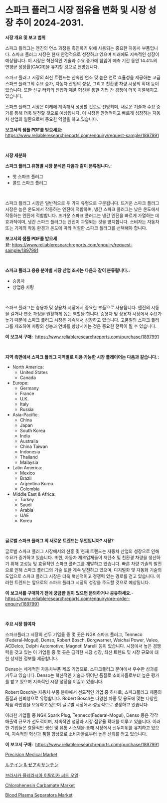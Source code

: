 <p><h1>스파크 플러그 시장 점유율 변화 및 시장 성장 추이 2024-2031.</h1></p><p><strong>시장 개요 및 보고 범위</strong></p>
<p><p>스파크 플러그는 엔진의 연소 과정을 촉진하기 위해 사용되는 중요한 자동차 부품입니다. 스파크 플러그 시장은 현재 안정적으로 성장하고 있으며 미래에도 지속적인 성장이 예상됩니다. 이 시장은 혁신적인 기술과 수요 증가에 힘입어 예측 기간 동안 14.4%의 연평균 성장률(CAGR)을 유지할 것으로 전망됩니다.</p><p>스파크 플러그 시장의 최신 트렌드는 신속한 연소 및 높은 연료 효율성을 제공하는 고급 스파크 플러그의 수요 증가, 자동차 산업의 성장, 그리고 친환경 차량 시장의 확대 등이 있습니다. 또한 신규 터키의 진입과 제품 혁신을 통한 기업 간 경쟁이 더욱 치열해지고 있습니다.</p><p>스파크 플러그 시장은 미래에 계속해서 성장할 것으로 전망되며, 새로운 기술과 수요 증가를 통해 더욱 발전할 것으로 예상됩니다. 이 시장은 안정적이고 빠르게 성장하는 자동차 산업의 일환으로써 중요한 역할을 하고 있습니다.</p></p>
<p><strong>보고서의 샘플 PDF를 받으세요:</strong> <a href="https://www.reliableresearchreports.com/enquiry/request-sample/1897991">https://www.reliableresearchreports.com/enquiry/request-sample/1897991</a></p>
<p>&nbsp;</p>
<p><strong>시장 세분화</strong></p>
<p><strong>스파크 플러그 유형별 시장 분석은 다음과 같이 분류됩니다.:</strong></p>
<p><ul><li>핫 스파크 플러그</li><li>콜드 스파크 플러그</li></ul></p>
<p>&nbsp;</p>
<p><p>스파크 플러그 시장은 일반적으로 두 가지 유형으로 구분됩니다. 뜨거운 스파크 플러그 시장은 높은 온도에서 작동하는 엔진에 적합하며, 냉간 스파크 플러그는 낮은 온도에서 작동하는 엔진에 적합합니다. 뜨거운 스파크 플러그는 냉간 엔진을 빠르게 가열하는 데 효과적이며, 냉간 스파크 플러그는 엔진이 과열되는 것을 방지합니다. 소비자는 자동차 또는 기계의 작동 환경과 온도에 따라 적절한 스파크 플러그를 선택해야 합니다.</p></p>
<p><strong>보고서의 샘플 PDF를 받으세요:</strong>&nbsp;<a href="https://www.reliableresearchreports.com/enquiry/request-sample/1897991">https://www.reliableresearchreports.com/enquiry/request-sample/1897991</a></p>
<p>&nbsp;</p>
<p><strong> 스파크 플러그 응용 분야별 시장 산업 조사는 다음과 같이 분류됩니다.:</strong></p>
<p><ul><li>승용차</li><li>상업용 차량</li></ul></p>
<p>&nbsp;</p>
<p><p>스파크 플러그는 승용차 및 상용차 시장에서 중요한 부품으로 사용됩니다. 엔진의 시동을 걸거나 연소 과정을 원활하게 돕는 역할을 합니다. 승용차 및 상용차 시장에서 수요가 높기 때문에 스파크 플러그 시장은 계속해서 성장하고 있습니다. 고품질의 스파크 플러그를 제조하여 차량의 성능과 연비를 향상시키는 것은 중요한 전략이 될 수 있습니다.</p></p>
<p><strong>이 보고서 구매:</strong>&nbsp; <a href="https://www.reliableresearchreports.com/purchase/1897991">https://www.reliableresearchreports.com/purchase/1897991</a></p>
<p>&nbsp;</p>
<p><strong>지역 측면에서 스파크 플러그 지역별로 이용 가능한 시장 플레이어는 다음과 같습니다.:</strong></p>
<p><ul>
    <li>
        North America:
        <ul>
            <li>United States</li>
            <li>Canada</li>
        </ul>
    </li>
    <li>
        Europe:
        <ul>
            <li>Germany</li>
            <li>France</li>
            <li>U.K.</li>
            <li>Italy</li>
            <li>Russia</li>
        </ul>
    </li>
    <li>
        Asia-Pacific:
        <ul>
            <li>China</li>
            <li>Japan</li>
            <li>South Korea</li>
            <li>India</li>
            <li>Australia</li>
            <li>China Taiwan</li>
            <li>Indonesia</li>
            <li>Thailand</li>
            <li>Malaysia</li>
        </ul>
    </li>
    <li>
        Latin America:
        <ul>
            <li>Mexico</li>
            <li>Brazil</li>
            <li>Argentina Korea</li>
            <li>Colombia</li>
        </ul>
    </li>
    <li>
        Middle East & Africa:
        <ul>
            <li>Turkey</li>
            <li>Saudi</li>
            <li>Arabia</li>
            <li>UAE</li>
            <li>Korea</li>
        </ul>
    </li>
    </ul></p>
<p>&nbsp;</p>
<p><strong>글로벌 스파크 플러그 의 새로운 트렌드는 무엇입니까? 시장?</strong></p>
<p><p>글로벌 스파크 플러그 시장에서의 신흥 및 현재 트렌드는 자동차 산업의 성장으로 인해 수요가 증가하고 있습니다. 또한, 자동차 제조업체들이 저탄소 및 친환경 차량을 생산하기 위해 고성능 및 효율적인 스파크 플러그를 개발하고 있습니다. 빠른 차량 기술의 발전으로 인해 스파크 플러그의 기술 또한 계속 발전하고 있으며, 디지털화 및 자동화 기술의 도입으로 스파크 플러그 시장은 더욱 혁신적이고 경쟁력 있는 경로를 걷고 있습니다. 이러한 트렌드는 앞으로의 스파크 플러그 시장의 성장을 주도할 것으로 예상됩니다.</p></p>
<p><strong>이 보고서를 구매하기 전에 궁금한 점이 있으면 문의하거나 공유하세요.</strong>- <a href="https://www.reliableresearchreports.com/enquiry/pre-order-enquiry/1897991">https://www.reliableresearchreports.com/enquiry/pre-order-enquiry/1897991</a></p>
<p>&nbsp;</p>
<p><strong>주요 시장 참여자</strong></p>
<p><p>스파크플러그 시장의 선두 기업들 중 몇 곳은 NGK 스파크 플러그, Tenneco (Federal-Mogul), Denso, Robert Bosch, Borgwarner, Weichai Power, Valeo, ACDelco, Delphi Automotive, Magneti Marelli 등이 있습니다. 시장에서 높은 경쟁력을 갖고 있는 이 기업들 중 몇 곳은 급격한 시장 성장, 최신 트렌드 및 시장 규모에 대한 상세한 정보를 제공합니다.</p><p>Denso는 세계적인 자동차부품 제조 기업으로, 스파크플러그 분야에서 우수한 성과를 거두고 있습니다. Denso는 혁신적인 기술과 뛰어난 품질로 소비자들로부터 높은 평가를 받고 있으며 지속적인 시장 성장을 이끌고 있습니다.</p><p>Robert Bosch는 자동차 부품 분야에서 선도적인 기업 중 하나로, 스파크플러그 제품의 품질과 신뢰성으로 유명합니다. Robert Bosch는 다양한 차종 및 용도에 맞는 다양한 제품 라인업을 보유하고 있으며 글로벌 시장에서 성공적으로 경쟁하고 있습니다.</p><p>이러한 기업들 중 NGK Spark Plug, Tenneco(Federal-Mogul), Denso 등은 각각 매출액 규모가 선도적이며, 지속적인 성장과 시장 점유율 확대를 이루고 있습니다. 이러한 기업들은 효율적인 생산 및 유통 시스템을 통해 시장에서 선두지위를 유지하고 있으며, 지속적인 혁신과 품질 향상으로 소비자들로부터 높은 신뢰를 얻고 있습니다.</p></p>
<p><strong>이 보고서 구매:</strong>&nbsp;&nbsp;<a href="https://www.reliableresearchreports.com/purchase/1897991">https://www.reliableresearchreports.com/purchase/1897991</a></p>
<p><p><a href="https://issuu.com/reportprime-2/docs/precision-medical-market-size-2030.pptx">Precision Medical Market</a></p><p><a href="https://github.com/bevdtkn4419963/Market-Research-Report-List-1/blob/main/7217703194233.md">ルテイン & ゼアキサンチン</a></p><p><a href="https://github.com/vsoq0zknh59/Market-Research-Report-List-1/blob/main/5135155193957.md">브라시카 올레라시아 이탈리카 씨드 오일</a></p><p><a href="https://github.com/globismark/Market-Research-Report-List-2/blob/main/chlorphenesin-carbamate-market.md">Chlorphenesin Carbamate Market</a></p><p><a href="https://issuu.com/reportprime-2/docs/blood-plasma-separators-market-size-2030.pptx">Blood Plasma Separators Market</a></p></p>
